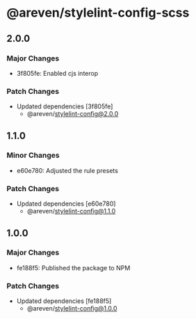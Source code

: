 # @areven/stylelint-config-scss

## 2.0.0

### Major Changes

- 3f805fe: Enabled cjs interop

### Patch Changes

- Updated dependencies [3f805fe]
  - @areven/stylelint-config@2.0.0

## 1.1.0

### Minor Changes

- e60e780: Adjusted the rule presets

### Patch Changes

- Updated dependencies [e60e780]
  - @areven/stylelint-config@1.1.0

## 1.0.0

### Major Changes

- fe188f5: Published the package to NPM

### Patch Changes

- Updated dependencies [fe188f5]
  - @areven/stylelint-config@1.0.0
